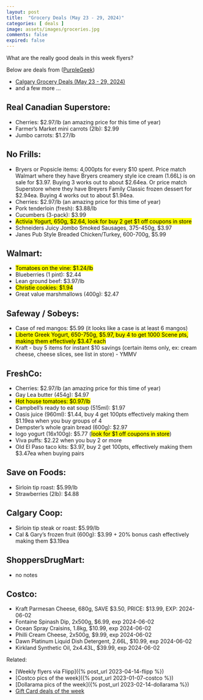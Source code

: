 ```yaml
---
layout: post
title:  "Grocery Deals (May 23 - 29, 2024)"
categories: [ deals ]
image: assets/images/groceries.jpg
comments: false
expired: false
---
```


What are the really good deals in this week flyers?

Below are deals from ([PurpleGeek](https://www.reddit.com/user/PurpleGeek/))
- [Calgary Grocery Deals (May 23 - 29, 2024)](https://www.reddit.com/r/Calgary/comments/1cybrlc/calgary_grocery_deals_may_23_to_29_2024/) 
 - and a few more ...

## Real Canadian Superstore:
- Cherries: $2.97/lb (an amazing price for this time of year)
- Farmer’s Market mini carrots (2lb): $2.99
- Jumbo carrots: $1.27/lb

## No Frills:
- Bryers or Popsicle items: 4,000pts for every $10 spent. Price match Walmart where they have Bryers creamery style ice cream (1.66L) is on sale for $3.97. Buying 3 works out to about $2.64ea. Or price match Superstore where they have Breyers Family Classic frozen dessert for $2.94ea. Buying 4 works out to about $1.94ea.
- Cherries: $2.97/lb (an amazing price for this time of year)
- Pork tenderloin (fresh): $3.88/lb
- Cucumbers (3-pack): $3.99
- <mark>Activia Yogurt, 650g, $2.64, look for buy 2 get $1 off coupons in store<mark>
- Schneiders Juicy Jombo Smoked Sausages, 375-450g, $3.97
- Janes Pub Style Breaded Chicken/Turkey, 600-700g, $5.99

## Walmart:
- <mark>Tomatoes on the vine: $1.24/lb</mark>
- Blueberries (1 pint): $2.44
- Lean ground beef: $3.97/lb
- <mark>Christie cookies: $1.94</mark>
- Great value marshmallows (400g): $2.47

## Safeway / Sobeys:
- Case of red mangos: $5.99 (it looks like a case is at least 6 mangos)
- <mark>Liberte Greek Yogurt, 650-750g, $5.97, buy 4 to get 1000 Scene pts, making them effectively $3.47 each</mark>
- Kraft - buy 5 items for instant $10 savings (certain items only, ex: cream cheese, cheese slices, see list in store) - YMMV

## FreshCo:
- Cherries: $2.97/lb (an amazing price for this time of year)
- Gay Lea butter (454g): $4.97
- <mark>Hot house tomatoes: $0.97/lb</mark>
- Campbell’s ready to eat soup (515ml): $1.97
- Oasis juice (960ml): $1.44, buy 4 get 100pts effectively making them $1.19ea when you buy groups of 4
- Dempster’s whole grain bread (600g): $2.97
- Iogo yogurt (16x100g): $5.77 (<mark>look for $1 off coupons in store</mark>)
- Viva puffs: $2.22 when you buy 2 or more
- Old El Paso taco kits: $3.97, buy 2 get 100pts, effectively making them $3.47ea when buying pairs

## Save on Foods:
- Sirloin tip roast: $5.99/lb
- Strawberries (2lb): $4.88

## Calgary Coop:
- Sirloin tip steak or roast: $5.99/lb
- Cal & Gary’s frozen fruit (600g): $3.99 + 20% bonus cash effectively making them $3.19ea

## ShoppersDrugMart:
- no notes

## Costco:
- Kraft Parmesan Cheese, 680g, SAVE $3.50, PRICE: $13.99, EXP: 2024-06-02
- Fontaine Spinash Dip, 2x500g, $6.99, exp 2024-06-02
- Ocean Spray Craisins, 1.8kg, $10.99, exp 2024-06-02
- Philli Cream Cheese, 2x500g, $9.99, exp 2024-06-02
- Dawn Platinum Liquid Dish Detergent, 2.66L, $10.99, exp 2024-06-02
- Kirkland Synthetic Oil, 2x4.43L, $39.99, exp 2024-06-02

Related:
 - [Weekly flyers via Flipp]({% post_url 2023-04-14-flipp %})
 - [Costco pics of the week]({% post_url 2023-01-07-costco %})
 - [Dollarama pics of the week]({% post_url 2023-02-14-dollarama %})
 - [Gift Card deals of the week](https://forums.redflagdeals.com/various-retailers-gift-cards-deals-discounts-2024-2666408)

 